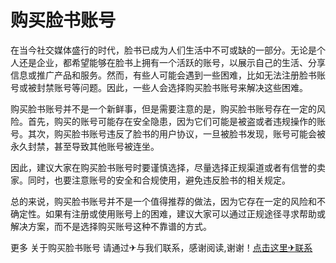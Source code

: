 # 购买脸书账号

在当今社交媒体盛行的时代，脸书已成为人们生活中不可或缺的一部分。无论是个人还是企业，都希望能够在脸书上拥有一个活跃的账号，以展示自己的生活、分享信息或推广产品和服务。然而，有些人可能会遇到一些困难，比如无法注册脸书账号或被封禁账号等问题。因此，一些人会选择购买脸书账号来解决这些困难。

购买脸书账号并不是一个新鲜事，但是需要注意的是，购买脸书账号存在一定的风险。首先，购买的账号可能存在安全隐患，因为它们可能是被盗或者违规操作的账号。其次，购买脸书账号违反了脸书的用户协议，一旦被脸书发现，账号可能会被永久封禁，甚至导致其他账号被连坐。

因此，建议大家在购买脸书账号时要谨慎选择，尽量选择正规渠道或者有信誉的卖家。同时，也要注意账号的安全和合规使用，避免违反脸书的相关规定。

总的来说，购买脸书账号并不是一个值得推荐的做法，因为它存在一定的风险和不确定性。如果有注册或使用账号上的困难，建议大家可以通过正规途径寻求帮助或解决方案，而不是选择购买账号这种不靠谱的方式。

更多 关于购买脸书账号 请通过✈与我们联系，感谢阅读,谢谢！[点击这里✈联系](https://t.me/LM999bot)